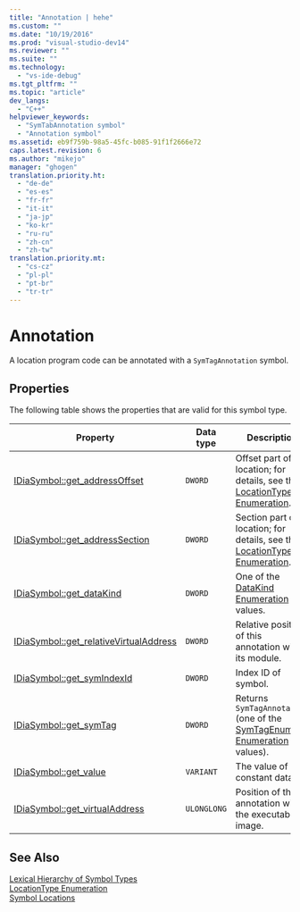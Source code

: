 ```yaml
---
title: "Annotation | hehe"
ms.custom: ""
ms.date: "10/19/2016"
ms.prod: "visual-studio-dev14"
ms.reviewer: ""
ms.suite: ""
ms.technology: 
  - "vs-ide-debug"
ms.tgt_pltfrm: ""
ms.topic: "article"
dev_langs: 
  - "C++"
helpviewer_keywords: 
  - "SymTabAnnotation symbol"
  - "Annotation symbol"
ms.assetid: eb9f759b-98a5-45fc-b085-91f1f2666e72
caps.latest.revision: 6
ms.author: "mikejo"
manager: "ghogen"
translation.priority.ht: 
  - "de-de"
  - "es-es"
  - "fr-fr"
  - "it-it"
  - "ja-jp"
  - "ko-kr"
  - "ru-ru"
  - "zh-cn"
  - "zh-tw"
translation.priority.mt: 
  - "cs-cz"
  - "pl-pl"
  - "pt-br"
  - "tr-tr"
---
```

# Annotation
A location program code can be annotated with a `SymTagAnnotation` symbol.  
  
## Properties  
 The following table shows the properties that are valid for this symbol type.  
  
|Property|Data type|Description|  
|--------------|---------------|-----------------|  
|[IDiaSymbol::get_addressOffset](../debug-interface-access/idiasymbol--get_addressoffset.md)|`DWORD`|Offset part of location; for details, see the [LocationType Enumeration](../debug-interface-access/locationtype.md).|  
|[IDiaSymbol::get_addressSection](../debug-interface-access/idiasymbol--get_addresssection.md)|`DWORD`|Section part of location; for details, see the [LocationType Enumeration](../debug-interface-access/locationtype.md).|  
|[IDiaSymbol::get_dataKind](../debug-interface-access/idiasymbol--get_datakind.md)|`DWORD`|One of the [DataKind Enumeration](../debug-interface-access/datakind.md) values.|  
|[IDiaSymbol::get_relativeVirtualAddress](../debug-interface-access/idiasymbol--get_relativevirtualaddress.md)|`DWORD`|Relative position of this annotation within its module.|  
|[IDiaSymbol::get_symIndexId](../debug-interface-access/idiasymbol--get_symindexid.md)|`DWORD`|Index ID of symbol.|  
|[IDiaSymbol::get_symTag](../debug-interface-access/idiasymbol--get_symtag.md)|`DWORD`|Returns `SymTagAnnotation` (one of the [SymTagEnum Enumeration](../debug-interface-access/symtagenum.md) values).|  
|[IDiaSymbol::get_value](../debug-interface-access/idiasymbol--get_value.md)|`VARIANT`|The value of constant data.|  
|[IDiaSymbol::get_virtualAddress](../debug-interface-access/idiasymbol--get_virtualaddress.md)|`ULONGLONG`|Position of this annotation within the executable image.|  
  
## See Also  
 [Lexical Hierarchy of Symbol Types](../debug-interface-access/lexical-hierarchy-of-symbol-types.md)   
 [LocationType Enumeration](../debug-interface-access/locationtype.md)   
 [Symbol Locations](../debug-interface-access/symbol-locations.md)